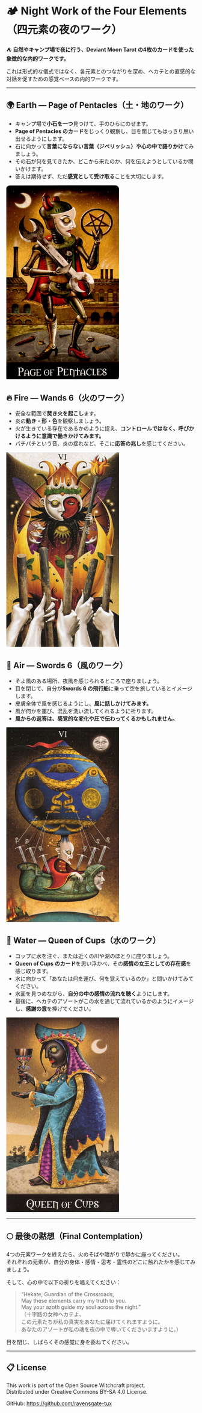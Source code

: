 # 🏕️ Night Work of the Four Elements（四元素の夜のワーク）

⛺ **自然やキャンプ場で夜に行う、Deviant Moon Tarot の4枚のカードを使った象徴的な内的ワークです。**

これは形式的な儀式ではなく、各元素とのつながりを深め、ヘカテとの直感的な対話を促すための感覚ベースの内的ワークです。

---

## 🌍 Earth — Page of Pentacles（土・地のワーク）
- キャンプ場で**小石を一つ**見つけて、手のひらにのせます。
- **Page of Pentacles のカード**をじっくり観察し、目を閉じてもはっきり思い出せるようにします。
- 石に向かって**言葉にならない言葉（ジベリッシュ）や心の中で語りかけ**てみましょう。
- その石が何を見てきたか、どこから来たのか、何を伝えようとしているか問いかけます。
- 答えは期待せず、ただ**感覚として受け取る**ことを大切にします。

<img src="page_of_pentacles.jpg" width="300">

## 🔥 Fire — Wands 6（火のワーク）
- 安全な範囲で**焚き火を起こし**ます。
- 炎の**動き・形・色**を観察しましょう。
- 火が生きている存在であるかのように捉え、**コントロールではなく、呼びかけるように意識で働きかけてみます。**
- パチパチという音、炎の揺れなど、そこに**応答の兆し**を感じてください。

<img src="wands_6.jpg" width="300">

## 💨 Air — Swords 6（風のワーク）
- そよ風のある場所、夜風を感じられるところで座りましょう。
- 目を閉じて、自分が**Swords 6 の飛行船**に乗って空を旅しているとイメージします。
- 皮膚全体で風を感じるようにし、**風に話しかけてみます。**
- 風が何かを運び、混乱を洗い流してくれるように祈ります。
- **風からの返答は、感覚的な変化や圧で伝わってくるかもしれません。**

<img src="swords_6.jpg" width="300">

## 🌊 Water — Queen of Cups（水のワーク）
- コップに水を注ぐ、または近くの川や湖のほとりに座りましょう。
- **Queen of Cups のカード**を思い浮かべ、その**感情の女王としての存在感**を感じ取ります。
- 水に向かって「あなたは何を運び、何を覚えているのか」と問いかけてみてください。
- 水面を見つめながら、**自分の中の感情の流れを聴く**ようにします。
- 最後に、ヘカテのアゾートがこの水を通じて流れているかのようにイメージし、**感謝の意**を捧げてください。

<img src="queen_of_cups.jpg" width="300">

---

## 🌕 最後の黙想（Final Contemplation）

4つの元素ワークを終えたら、火のそばや暗がりで静かに座ってください。  
それぞれの元素が、自分の身体・感情・思考・霊性のどこに触れたかを感じてみましょう。

そして、心の中で以下の祈りを唱えてください：

> “Hekate, Guardian of the Crossroads,  
> May these elements carry my truth to you.  
> May your azoth guide my soul across the night.”  
> （十字路の女神ヘカテよ、  
> この元素たちが私の真実をあなたに届けてくれますように。  
> あなたのアゾートが私の魂を夜の中で導いてくださいますように。）

目を閉じ、しばらくその感覚に身を委ねてください。

---

## 📋 License
This work is part of the Open Source Witchcraft project.  
Distributed under Creative Commons BY-SA 4.0 License.

GitHub: https://github.com/ravensgate-tux
